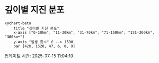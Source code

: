 # 깊이별 지진 분포

```mermaid
xychart-beta
    title "깊이별 지진 분포"
    x-axis ["0-10km", "11-30km", "31-70km", "71-150km", "151-300km", "300km+"]
    y-axis "발생 횟수" 0 --> 1530
    bar [420, 1528, 47, 6, 0, 0]
```

업데이트 시간: 2025-07-15 11:04:10
